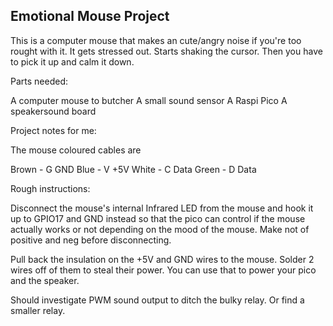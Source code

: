 ## Emotional Mouse Project

This is a computer mouse that makes an cute/angry noise if you're too rought with it. It gets stressed out. Starts shaking the cursor.
Then you have to pick it up and calm it down. 

Parts needed:

A computer mouse to butcher
A small sound sensor
A Raspi Pico
A speakersound board

Project notes for me:

The mouse coloured cables are

Brown - G   GND
Blue -  V   +5V
White - C   Data
Green - D   Data


Rough instructions:

Disconnect the mouse's internal Infrared LED from the mouse and hook it up to GPIO17 and GND instead so that the pico can control if the mouse actually works or not depending on the mood of the mouse. Make not of positive and neg before disconnecting.

Pull back the insulation on the +5V and GND wires to the mouse. Solder 2 wires off of them to steal their power. You can use that to power your pico and the speaker. 



Should investigate PWM sound output to ditch the bulky relay. Or find a smaller relay. 
